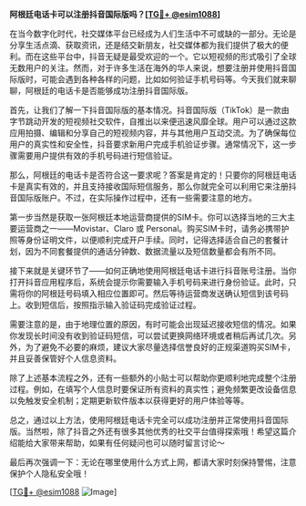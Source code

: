 **阿根廷电话卡可以注册抖音国际版吗？[[TG💪+ @esim1088](https://t.me/s/esim1088)]**

在当今数字化时代，社交媒体平台已经成为人们生活中不可或缺的一部分。无论是分享生活点滴、获取资讯，还是结交新朋友，社交媒体都为我们提供了极大的便利。而在这些平台中，抖音无疑是最受欢迎的一个。它以短视频的形式吸引了全球无数用户的关注。然而，对于许多生活在海外的华人来说，想要注册并使用抖音国际版时，可能会遇到各种各样的问题，比如如何验证手机号码等。今天我们就来聊聊，阿根廷的电话卡是否能够成功注册抖音国际版。

首先，让我们了解一下抖音国际版的基本情况。抖音国际版（TikTok）是一款由字节跳动开发的短视频社交软件，自推出以来便迅速风靡全球。用户可以通过这款应用拍摄、编辑和分享自己的短视频内容，并与其他用户互动交流。为了确保每位用户的真实性和安全性，抖音要求新用户完成手机验证步骤。通常情况下，这一步骤需要用户提供有效的手机号码进行短信验证。

那么，阿根廷的电话卡是否符合这一要求呢？答案是肯定的！只要你的阿根廷电话卡是真实有效的，并且支持接收国际短信服务，那么你就完全可以利用它来注册抖音国际版账户。不过，在实际操作过程中，还有一些需要注意的地方。

第一步当然是获取一张阿根廷本地运营商提供的SIM卡。你可以选择当地的三大主要运营商之一——Movistar、Claro 或 Personal。购买SIM卡时，请务必携带护照等身份证明文件，以便顺利完成开户手续。同时，记得选择适合自己的套餐计划，因为不同套餐提供的通话分钟数、数据流量以及短信数量都会有所不同。

接下来就是关键环节了——如何正确地使用阿根廷电话卡进行抖音账号注册。当你打开抖音应用程序后，系统会提示你需要输入手机号码来进行身份验证。此时，只需将你的阿根廷号码填入相应位置即可。然后等待运营商发送确认短信到该号码上。收到短信后，按照指示输入验证码完成验证过程。

需要注意的是，由于地理位置的原因，有时可能会出现延迟接收短信的情况。如果你发现长时间没有收到验证码短信，可以尝试更换网络环境或者稍后再试几次。另外，为了避免不必要的麻烦，建议大家尽量选择信誉良好的正规渠道购买SIM卡，并且妥善保管好个人信息资料。

除了上述基本流程之外，还有一些额外的小贴士可以帮助你更顺利地完成整个注册过程。例如，在填写个人信息时要保证所有资料的真实性；避免频繁更改设备信息以免触发安全机制；定期更新软件版本以获得更好的用户体验等等。

总之，通过以上方法，使用阿根廷电话卡完全可以成功注册并正常使用抖音国际版。当然啦，除了抖音之外还有很多其他优秀的社交平台值得探索哦！希望这篇介绍能给大家带来帮助，如果有任何疑问也可以随时留言讨论～ 

最后再次强调一下：无论在哪里使用什么方式上网，都请大家时刻保持警惕，注意保护个人隐私安全哦！

[[TG💪+ @esim1088](https://t.me/s/esim1088) ![Image](https://i.postimg.cc/4NQfJmqS/Snipaste-2025-05-13-00-14-12.png)]